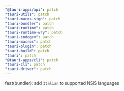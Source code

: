 ```yaml
---
"@tauri-apps/api": patch
"tauri-utils": patch
"tauri-macos-sign": patch
"tauri-bundler": patch
"tauri-runtime": patch
"tauri-runtime-wry": patch
"tauri-codegen": patch
"tauri-macros": patch
"tauri-plugin": patch
"tauri-build": patch
"tauri": patch
"@tauri-apps/cli": patch
"tauri-cli": patch
"tauri-driver": patch
---
```


feat(bundler): add `Italian` to supported NSIS languages
